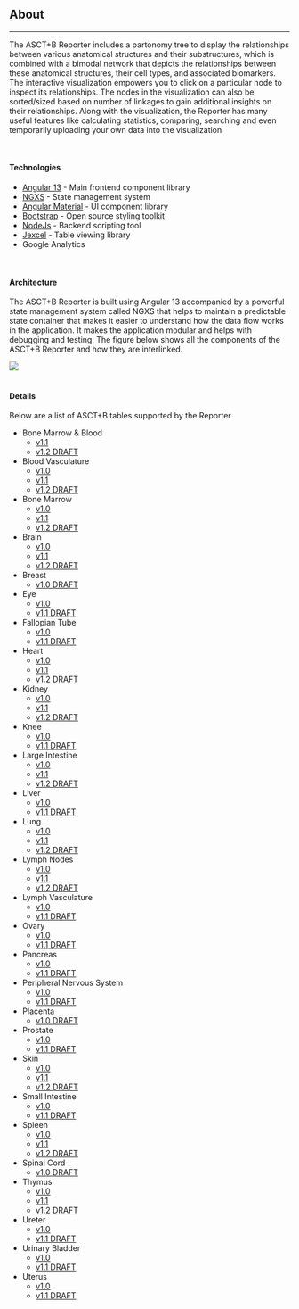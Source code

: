 ## About

---

The ASCT+B Reporter includes a partonomy tree to display the relationships between various anatomical structures and their substructures, which is combined with a bimodal network that depicts the relationships between these anatomical structures, their cell types, and associated biomarkers. The interactive visualization empowers you to click on a particular node to inspect its relationships. The nodes in the visualization can also be sorted/sized based on number of linkages to gain additional insights on their relationships. Along with the visualization, the Reporter has many useful features like calculating statistics, comparing, searching and even temporarily uploading your own data into the visualization

<br>

#### Technologies

- [Angular 13](https://angular.io/) - Main frontend component library
- [NGXS](https://www.ngxs.io/) - State management system
- [Angular Material](https://material.angular.io/) - UI component library
- [Bootstrap](https://getbootstrap.com/) - Open source styling toolkit
- [NodeJs](https://nodejs.org/) - Backend scripting tool
- [Jexcel](https://bossanova.uk/jspreadsheet/v4/) - Table viewing library
- Google Analytics

<br>

#### Architecture

The ASCT+B Reporter is built using Angular 13 accompanied by a powerful state management system called NGXS that helps to maintain a predictable state container that makes it easier to understand how the data flow works in the application. It makes the application modular and helps with debugging and testing. The figure below shows all the components of the ASCT+B Reporter and how they are interlinked.

<div> 
  <img src="assets/docs/about/arch.png" class="md-img p-2 w-75">
</div>

<br>

#### Details

Below are a list of ASCT+B tables supported by the Reporter

- Bone Marrow & Blood
  - [v1.1](https://docs.google.com/spreadsheets/d/1ZYcSWnFHmzR9XKy_002f_oA4PfzokiW4IxkaZZOusvg/edit#gid=360436225)
  - [v1.2 DRAFT](https://docs.google.com/spreadsheets/d/1LRgU3VGi7Jlxh4EtHZaQiHtzcPYvvxYLGXrMB6oxdvQ/edit#gid=543201897)
- Blood Vasculature
  - [v1.0](https://docs.google.com/spreadsheets/d/1P4PPdZb1WaooBf2HYk8ySUTicbb98xISnC2v5Pzyvpc/edit#gid=2033154070)
  - [v1.1](https://docs.google.com/spreadsheets/d/1IlELzPwpWoHUcDAmNBWofXfislAaF_oR8yVpwy-zl18/edit#gid=997949803)
  - [v1.2 DRAFT](https://docs.google.com/spreadsheets/d/1pBO70FENOlSyPJukxHYjeMXW0SYTLj4lbcw2oGsjuf0/edit#gid=1789898267)
- Bone Marrow
  - [v1.0](https://docs.google.com/spreadsheets/d/1lfZKW0cMYifC_cf3KGDf8zuJiYSx7B7D3Ux0IcanoZQ/edit#gid=567303828)
  - [v1.1](https://docs.google.com/spreadsheets/d/1tnqtCAWSA6atiUBUOOjAHdOrjDw_fsIoCd5RkAmw310/edit#gid=771476671)
  - [v1.2 DRAFT](https://docs.google.com/spreadsheets/d/16MUBNsMrE1kAyoY1sjCKsGSIHCRw7TnwTys8DHM17j0/edit#gid=771476671)
- Brain
  - [v1.0](https://docs.google.com/spreadsheets/d/18J89Ir5HWStCrTWKhGNnh3aPOy5UZ5HFZFcCzBfWmGA/edit#gid=1858363173)
  - [v1.1](https://docs.google.com/spreadsheets/d/1TiwW1NZJ5kdCzJ4zwCpY3Gzv3WE5WUoBDWIAkU5gXd0/edit#gid=2056967441)
  - [v1.2 DRAFT](https://docs.google.com/spreadsheets/d/1Dzbu_yNfQ-AyOgiScZq7rcoG4oINqO1qEU-MnEE4mPw/edit#gid=2056967441)
- Breast
  - [v1.0 DRAFT](https://docs.google.com/spreadsheets/d/1Ac7C4dX7eYSMyR75AA2uVY9ZgNGOZZgbqgR8wmp-wdk//edit#gid=928286522)
- Eye
  - [v1.0](https://docs.google.com/spreadsheets/d/1u7IbxnPABRpYL5rFxOba8cmlvG1yGp-dwD3TV3V26K4/edit#gid=44026578)
  - [v1.1 DRAFT](https://docs.google.com/spreadsheets/d/1SFGfjkZeDxY_9FaQqNERzq4XRjWDUpwKC9FCqONlbuk/edit#gid=695483621)
- Fallopian Tube
  - [v1.0](https://docs.google.com/spreadsheets/d/16tAvAmjwKwbq5SDz7UZ-T1N_KUHRGqPDbMqffFuInMI/edit#gid=1739942440)
  - [v1.1 DRAFT](https://docs.google.com/spreadsheets/d/1DFGmDSU75eMF6Fgwzk7W2u20DGJRdXN00TP7sO3kTug/edit#gid=991519552)
- Heart
  - [v1.0](https://docs.google.com/spreadsheets/d/1jVU7LiNjf4X-UzSrFCEkt174NaD423b7fK_4MRItDyg/edit#gid=1457978850)
  - [v1.1](https://docs.google.com/spreadsheets/d/1UhEZpDxQLCJLLx0gnWYDMQP8M-dwjZo_vIyPfjBCcVM/edit#gid=1759721736)
  - [v1.2 DRAFT](https://docs.google.com/spreadsheets/d/1eSzDzv_wOpMGTrSShmy_S7IXs8_H_Kp3QZg-gfKyUWk/edit#gid=1759721736)
- Kidney
  - [v1.0](https://docs.google.com/spreadsheets/d/1J4nObDGqPP3JHhQ4H7_mNNQ_61KMpwM-59qqva7HYOQ/edit#gid=122248124)
  - [v1.1](https://docs.google.com/spreadsheets/d/1PgjYp4MEWANfbxGIxFsJ9vkfEU90MP-v3p5oVlH8U-E/edit#gid=949267305)
  - [v1.2 DRAFT](https://docs.google.com/spreadsheets/d/1NMfu1bEGNFcTYTFT-jCao_lSbFD8n0ti630iIpRj-hw/edit#gid=949267305)
- Knee
  - [v1.0](https://docs.google.com/spreadsheets/d/1QidDho8DxBYjsxaqApiIZA__Z7aWnB61KvC422g2kx8/edit#gid=1824489301)
  - [v1.1 DRAFT](https://docs.google.com/spreadsheets/d/1zDCnaoMdSx09OGxjeeG2Sxokw4c_0bnNyDOJC6IMPCw/edit#gid=1815525900)
- Large Intestine
  - [v1.0](https://docs.google.com/spreadsheets/d/1fmLUQGxPa4E0FcdzWNVJs1Jxi2Qpu-xoZ6FS64EqHZU/edit#gid=152701026)
  - [v1.1](https://docs.google.com/spreadsheets/d/1vU6mQmnzAAxctbNYPoFxJ8NvbUql8pbipsGdt7YCOQQ/edit#gid=2043181688)
  - [v1.2 DRAFT](https://docs.google.com/spreadsheets/d/1d_KWKnQq3HT5nzDmfhlvFG4P_qdviu0vyhGZ6QHgNIk/edit#gid=2043181688)
- Liver
  - [v1.0](https://docs.google.com/spreadsheets/d/1tPDKw_znxqWhZYPTeVN4AN2_F4-JecsdeUgp2lj4P8g/edit#gid=1460762432)
  - [v1.1 DRAFT](https://docs.google.com/spreadsheets/d/1F8ZXt1naE1pJFjfsAd6wK7x22D3qRW5O0E2d9gUKAik/edit#gid=1694828397)
- Lung
  - [v1.0](https://docs.google.com/spreadsheets/d/1tK916JyG5ZSXW_cXfsyZnzXfjyoN-8B2GXLbYD6_vF0/edit#gid=925712902)
  - [v1.1](https://docs.google.com/spreadsheets/d/1tK916JyG5ZSXW_cXfsyZnzXfjyoN-8B2GXLbYD6_vF0/edit#gid=1824552484)
  - [v1.2 DRAFT](https://docs.google.com/spreadsheets/d/1iF4vx9EuQ2tQMBOm6awd9sf-2e_EHsPlcgzrF_YDtis/edit#gid=1523836586)
- Lymph Nodes
  - [v1.0](https://docs.google.com/spreadsheets/d/1O30L6BdFUrgDpKXEi1v-t1tD7rxuGfhkE8aaG-uUPdY/edit#gid=113237877)
  - [v1.1](https://docs.google.com/spreadsheets/d/1aK9gJ2_kMb2B8zrQgScDgxpEWAcCs7kl-gnQGwV3LHM/edit#gid=1223566381)
  - [v1.2 DRAFT](https://docs.google.com/spreadsheets/d/1_VWj_dD1dbmnBf8t0wptXvpy1oyyllZ1tXc0aKo2MSA/edit#gid=1223566381)
- Lymph Vasculature
  - [v1.0](https://docs.google.com/spreadsheets/d/1SILRNUI71BEVWl1fpsi_32DSuSA-bAPgXv5pTfKnrOE/edit#gid=1700987638)
  - [v1.1 DRAFT](https://docs.google.com/spreadsheets/d/1FNoQthhgP0OXEZuwIVL0XZA8SVYzCcVPm4_n20dt--8/edit#gid=2087685463)
- Ovary
  - [v1.0](https://docs.google.com/spreadsheets/d/1FE2XufrruExUWqcai3XRFqtMjeEdzoLKJ-YNa-nRZ1M/edit#gid=1997082517)
  - [v1.1 DRAFT](https://docs.google.com/spreadsheets/d/1K5LWhMaT_IryNxuK1Vko0Ud49VUB8RnMltL5jYhJUak/edit#gid=756296951)
- Pancreas
  - [v1.0](https://docs.google.com/spreadsheets/d/1CIWqIygz2OzxMECIvhudFN14Kt7-JFUBLpzn5uuH5Xs/edit#gid=801179416)
  - [v1.1 DRAFT](https://docs.google.com/spreadsheets/d/1_cmA0CWUzVz1lNMpNOXqzrnmWgXv3GANqN7W18N4crA/edit#gid=439021026)
- Peripheral Nervous System
  - [v1.0](https://docs.google.com/spreadsheets/d/1KifiEDn3PpJ8pjz9_ka4TWkT085wLIzIQP5NKSvb2Ac/edit#gid=714133140)
  - [v1.1 DRAFT](https://docs.google.com/spreadsheets/d/1TQsd657v-Jfcme4ftmpq7Zaegu0HxHOmGJKUPL8QqyU/edit#gid=917578386)
- Placenta
  - [v1.0 DRAFT](https://docs.google.com/spreadsheets/d/1TqatRIsZZ5QwvWdz6H4Un-sukbzSd21_x41Gqnn5UEY/edit#gid=231591207)
- Prostate
  - [v1.0](https://docs.google.com/spreadsheets/d/1_O5yXOesG93dobMHRSIvVAt9xj7mDnEAYdRJcHYJ84U/edit#gid=1757780481)
  - [v1.1 DRAFT](https://docs.google.com/spreadsheets/d/1hlSptGNXzyM7vxsH930YMf6gZkHVgHUE-Qc_4uFAmoU/edit#gid=1239199370)
- Skin
  - [v1.0](https://docs.google.com/spreadsheets/d/1hy-YloznDmN9EX-eL_peNxw3suRjQdLcJTw0fABMXeU/edit#gid=1378102034)
  - [v1.1](https://docs.google.com/spreadsheets/d/1Pmi3g26vhbg9HU6GDpIvxKbIP985JM-5eytOHxJUdZs/edit#gid=269383687)
  - [v1.2 DRAFT](https://docs.google.com/spreadsheets/d/16E07Ia3opnjBzBVswS7iQccd2Y_fw7m8-mNUNjwv80E/edit#gid=269383687)
- Small Intestine
  - [v1.0](https://docs.google.com/spreadsheets/d/1Xlds8FzZ8ecmy3cxYJt1ijQC9FifamZRZ5KzH4Yt-MQ/edit#gid=1762589435)
  - [v1.1 DRAFT](https://docs.google.com/spreadsheets/d/1pZDLDiAHD-QDi-OTF4GtUHf6bkKkDc2qc0eIFnIqS_s/edit#gid=247140941)
- Spleen
  - [v1.0](https://docs.google.com/spreadsheets/d/1h1YdIyMv5fizD-NfKjaT9DtN5SlHG47LNTRKP5JNVXo/edit#gid=475760339)
  - [v1.1](https://docs.google.com/spreadsheets/d/1HL7aHx5A2KOa1KsJ0PIagqxdshVavFIEJZP6_YDtUww/edit#gid=69626346)
  - [v1.2 DRAFT](https://docs.google.com/spreadsheets/d/1bairJs37srg0hF4MGIfsdtb000YtrA1hI45D8KI5Gxc/edit#gid=69626346)
- Spinal Cord
  - [v1.0 DRAFT](https://docs.google.com/spreadsheets/d/1tK916JyG5ZSXW_cXfsyZnzXfjyoN-8B2GXLbYD6_vF0/edit#gid=1106564583)
- Thymus
  - [v1.0](https://docs.google.com/spreadsheets/d/14uB40YMrp6hFdf06Vwlqj-Tii3GTdLZyl3n6-sxCsfM/edit#gid=1710828471)
  - [v1.1](https://docs.google.com/spreadsheets/d/1nSiz2yFDMJSqIXbnAP_EXIQZfN6ZflOs-WBdZ6LVhUY/edit#gid=863370556)
  - [v1.2 DRAFT](https://docs.google.com/spreadsheets/d/14KY4dp6YwVf0GSiCOcxhuy9L_aJ8FjTX_jidrIq7E_c/edit#gid=863370556)
- Ureter
  - [v1.0](https://docs.google.com/spreadsheets/d/1tK916JyG5ZSXW_cXfsyZnzXfjyoN-8B2GXLbYD6_vF0/edit#gid=1106564583)
  - [v1.1 DRAFT](https://docs.google.com/spreadsheets/d/1ZUmHX22NYMfBgFoni4zK6bsEYFn4rGSk9oYBNPcebZQ/edit#gid=73126811)
- Urinary Bladder
  - [v1.0](https://docs.google.com/spreadsheets/d/1ohOG5jMf9d9eqjbVK6_u3CvgfG3wcLfs_pxB2838wOo/edit#gid=1342577957)
  - [v1.1 DRAFT](https://docs.google.com/spreadsheets/d/1iCZpti7fYupWhQjDz_tE01ii2WH23hIno9kYggMjDZo/edit#gid=1057183099)
- Uterus
  - [v1.0](https://docs.google.com/spreadsheets/d/1yEcbJMrUIzJY-4JNtF1Y_eUpAQsgKF6DX2-5Z3UXBeE/edit#gid=1434605386)
  - [v1.1 DRAFT](https://docs.google.com/spreadsheets/d/1RasOQCB4oP_1kvZL7Xv40TID6_365FQ-cgX2fGR54gw/edit#gid=603441642)
